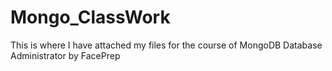 # Mongo_ClassWork

This is where I have attached my files for the course of MongoDB Database Administrator by FacePrep